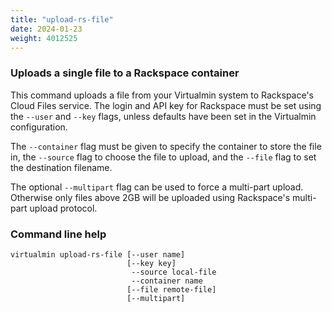 ```yaml
---
title: "upload-rs-file"
date: 2024-01-23
weight: 4012525
---
```


### Uploads a single file to a Rackspace container

This command uploads a file from your Virtualmin system to Rackspace's Cloud Files service. The login and API key for Rackspace must be set using the `--user` and `--key` flags, unless defaults have been set in the Virtualmin configuration.

The `--container` flag must be given to specify the container to store the file in, the `--source` flag to choose the file to upload, and the `--file` flag to set the destination filename.

The optional `--multipart` flag can be used to force a multi-part upload. Otherwise only files above 2GB will be uploaded using Rackspace's multi-part upload protocol.

### Command line help

```text
virtualmin upload-rs-file [--user name]
                          [--key key]
                           --source local-file
                           --container name
                          [--file remote-file]
                          [--multipart]
```
